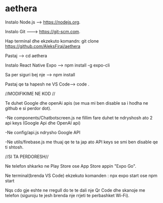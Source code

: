 # aethera
Instalo Node.js --> https://nodejs.org.


Instalo Git ---> https://git-scm.com.


Hap terminal dhe ekzekuto komandn:  git clone https://github.com/AleksFiraj/aethera


Pastaj --> cd aethera


Instalo React Native Expo --> npm install -g expo-cli


Sa per siguri bej nje --> npm install


Pastaj qe ta hapesh ne VS Code--> code .  







					
//MODIFIKIME NE KOD //


Te duhet Google dhe openAi apis (se mua mi ben disable sa i hodha ne github e si perdor dot).



-Ne components/Chatbotscreen.js ne fillim fare duhet te ndryshosh ato 2 api keys (Google Api dhe OpenAI api)



-Ne config/api.js ndrysho Google API


-Ne utils/firebase.js me thuaj qe te ta jap ato API keys se smi ben disable qe ti shtosh.






//SI TA PERDORESH//


Ne telefon shkarko ne Play Store ose App Store appin "Expo Go". 


Ne terminal(brenda VS Code) ekzekuto komanden : npx expo start       ose       npm start 


Nqs cdo gje eshte ne rregull do te te dali nje Qr Code dhe skanoje me telefon (siguroju te jesh brenda nje rrjeti te perbashket Wi-Fi).


